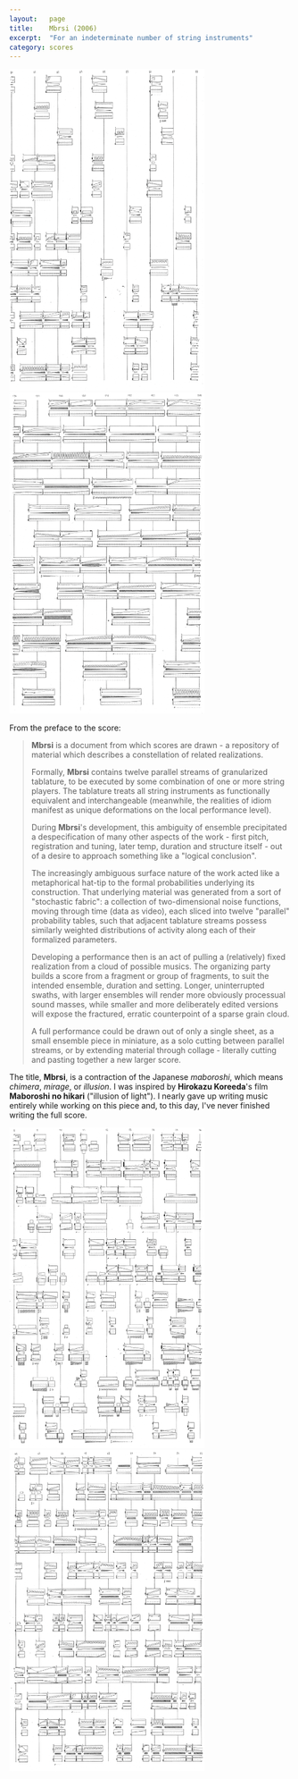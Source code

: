 ```yaml
---
layout:   page
title:    Mbrsi (2006)
excerpt:  "For an indeterminate number of string instruments"
category: scores
---
```


<div class="gallery">
<img class="left" src="/assets/images/2006--mbrsi-unfinished--pg11.png" width="350" />
<img src="/assets/images/2006--mbrsi-unfinished--pg18.png" width="350" />
</div>

From the preface to the score:

> **Mbrsi** is a document from which scores are drawn - a repository of
> material which describes a constellation of related realizations.
>
> Formally, **Mbrsi** contains twelve parallel streams of granularized
> tablature, to be executed by some combination of one or more string players.
> The tablature treats all string instruments as functionally equivalent and
> interchangeable (meanwhile, the realities of idiom manifest as unique
> deformations on the local performance level).
>
> During **Mbrsi**'s development, this ambiguity of ensemble precipitated a
> despecification of many other aspects of the work - first pitch, registration
> and tuning, later temp, duration and structure itself - out of a desire to
> approach something like a "logical conclusion".
>
> The increasingly ambiguous surface nature of the work acted like a
> metaphorical hat-tip to the formal probabilities underlying its construction.
> That underlying material was generated from a sort of "stochastic fabric": a
> collection of two-dimensional noise functions, moving through time (data as
> video), each sliced into twelve "parallel" probability tables, such that
> adjacent tablature streams possess similarly weighted distributions of
> activity along each of their formalized parameters.
>
> Developing a performance then is an act of pulling a (relatively) fixed
> realization from a cloud of possible musics. The organizing party builds a
> score from a fragment or group of fragments, to suit the intended ensemble,
> duration and setting. Longer, uninterrupted swaths, with larger ensembles
> will render more obviously processual sound masses, while smaller and more
> deliberately edited versions will expose the fractured, erratic counterpoint
> of a sparse grain cloud.
>
> A full performance could be drawn out of only a single sheet, as a small
> ensemble piece in miniature, as a solo cutting between parallel streams, or
> by extending material through collage - literally cutting and pasting
> together a new larger score.

The title, **Mbrsi**, is a contraction of the Japanese *maboroshi*, which means
*chimera*, *mirage*, or *illusion*. I was inspired by **Hirokazu Koreeda**'s
film **Maboroshi no hikari** ("illusion of light"). I nearly gave up writing
music entirely while working on this piece and, to this day, I've never
finished writing the full score.

<div class="gallery">
<img class="left" src="/assets/images/2006--mbrsi-unfinished--pg2.png" width="350" />
<img src="/assets/images/2006--mbrsi-unfinished--pg9.png" width="350" />
</div>